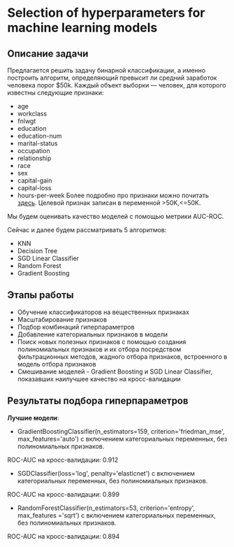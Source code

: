 # Selection of hyperparameters for machine learning models

## Описание задачи
Предлагается решить задачу бинарной классификации, а именно построить алгоритм, определяющий превысит ли средний заработок человека порог $50k. Каждый объект выборки — человек, для которого известны следующие признаки:
- age
- workclass
- fnlwgt
- education
- education-num
- marital-status
- occupation
- relationship
- race
- sex
- capital-gain
- capital-loss
- hours-per-week
Более подробно про признаки можно почитать [здесь](http://archive.ics.uci.edu/ml/machine-learning-databases/adult/adult.names). Целевой признак записан в переменной >50K,<=50K.

Мы будем оценивать качество моделей с помощью метрики AUC-ROC.

Сейчас и далее будем рассматривать 5 алгоритмов:
- KNN
- Decision Tree
- SGD Linear Classifier
- Random Forest
- Gradient Boosting
## Этапы работы
- Обучение классификаторов на вещественных признаках
- Масштабирование признаков
- Подбор комбинаций гиперпараметров
- Добавление категориальных признаков в модели
- Поиск новых полезных признаков c помощью создания полиномиальных признаков и их отбора посредством фильтрационных методов, жадного отбора признаков, встроенного в модель отбора признаков
- Смешивание моделей - Gradient Boosting и SGD Linear Classifier, показавших наилучшее качество на кросс-валидации
  
## Результаты подбора гиперпараметров
**Лучшие модели**: 
- GradientBoostingClassifier(n_estimators=159, criterion='friedman_mse', max_features='auto') с включением категориальных переменных, без
полиномиальных признаков.

ROC-AUC на кросс-валидации: 0.912
- SGDClassifier(loss='log', penalty='elasticnet') с включением категориальных переменных, без
полиномиальных признаков.

 ROC-AUC на кросс-валидации: 0.899
- RandomForestClassifier(n_estimators=53, criterion='entropy', max_features ='sqrt') с включением категориальных переменных, без
полиномиальных признаков.

 ROC-AUC на кросс-валидации: 0.894


